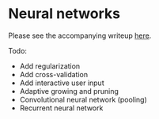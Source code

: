 # Neural networks

Please see the accompanying writeup [here](https://www.lucasschuermann.com/writing/intro-to-neural-networks).

Todo:
* Add regularization
* Add cross-validation
* Add interactive user input
* Adaptive growing and pruning
* Convolutional neural network (pooling)
* Recurrent neural network
